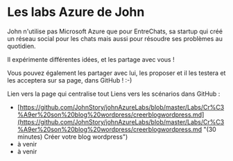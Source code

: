 # Les labs Azure de John

John n'utilise pas Microsoft Azure que pour EntreChats, sa startup qui créé un réseau social pour les chats mais aussi pour résoudre ses problèmes au quotidien.

Il expérimente différentes idées, et les partage avec vous !

Vous pouvez également les partager avec lui, les proposer et il les testera et les acceptera sur sa page, dans GitHub ! :-)

Lien vers la page qui centralise tout
Liens vers les scénarios dans GitHub :<br />
- [https://github.com/JohnStory/johnAzureLabs/blob/master/Labs/Cr%C3%A9er%20son%20blog%20wordpress/creerblogwordpress.md](https://github.com/JohnStory/johnAzureLabs/blob/master/Labs/Cr%C3%A9er%20son%20blog%20wordpress/creerblogwordpress.md "(30 minutes) Créer votre blog wordpress")
- à venir
- à venir

